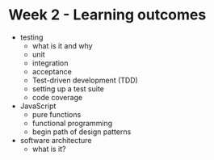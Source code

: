 # Week 2 - Learning outcomes

- testing
  - what is it and why
  - unit
  - integration
  - acceptance
  - Test-driven development (TDD)
  - setting up a test suite
  - code coverage
- JavaScript
  - pure functions
  - functional programming
  - begin path of design patterns
- software architecture
  - what is it?
